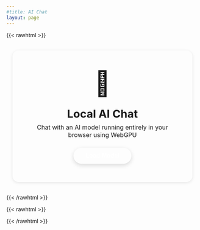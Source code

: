 ```yaml
---
#title: AI Chat
layout: page
---
```


{{< rawhtml >}}
<div id="chat-container">
  <div id="chat-status" class="status-box">
    <div class="status-content">
      <div class="status-icon">🤖</div>
      <div class="status-text">
        <h3>Local AI Chat</h3>
        <p>Chat with an AI model running entirely in your browser using WebGPU</p>
        <button id="load-model-btn" class="primary-button">Load Model</button>
        <div id="loading-info" class="loading-info" style="display: none;">
          <div class="loading-spinner-container">
            <div class="spinner"></div>
            <span id="loading-text">Loading...</span>
          </div>
          <div class="progress-bar-container" id="progress-bar-container">
            <div class="progress-bar" id="progress-bar"></div>
          </div>
          <span class="progress-text" id="progress-text">0%</span>
        </div>
      </div>
    </div>
  </div>

  <div id="chat-interface" style="display: none;">
    <div id="chat-messages" class="chat-messages"></div>

    <div class="chat-input-container">
      <textarea 
        id="chat-input" 
        class="chat-input" 
        placeholder="Type a message..."
        rows="1"
      ></textarea>
      <button id="send-btn" class="send-button">
        <span>Send</span>
        <span class="send-icon">➤</span>
      </button>
    </div>
  </div>
</div>
{{< /rawhtml >}}

{{< rawhtml >}}
<style>
  #chat-container {
    max-width: 900px;
    margin: 2rem auto;
    padding: 0 1rem;
  }

  .status-box {
    background: var(--entry);
    border-radius: 16px;
    padding: 3rem 2rem;
    text-align: center;
    box-shadow: 0 2px 8px rgba(0, 0, 0, 0.1);
    border: 1px solid var(--border);
  }

  .status-content {
    display: flex;
    flex-direction: column;
    align-items: center;
    gap: 1.5rem;
  }

  .status-icon {
    font-size: 4rem;
  }

  .status-text {
    width: 100%;
    display: flex;
    flex-direction: column;
    align-items: center;
  }

  .status-text h3 {
    margin: 0 0 0.5rem 0;
    color: var(--primary);
    font-size: 1.8rem;
  }

  .status-text p {
    margin: 0 0 1.5rem 0;
    color: var(--secondary);
    font-size: 1rem;
    max-width: 500px;
  }

  .primary-button {
    background: var(--primary);
    color: white;
    border: none;
    padding: 12px 32px;
    border-radius: 24px;
    font-size: 1rem;
    font-weight: 600;
    cursor: pointer;
    transition: all 0.3s ease;
    box-shadow: 0 4px 12px rgba(0, 0, 0, 0.15);
  }

  .primary-button:hover {
    transform: translateY(-2px);
    box-shadow: 0 6px 16px rgba(0, 0, 0, 0.2);
  }

  .primary-button:disabled {
    opacity: 0.5;
    cursor: not-allowed;
    transform: none;
  }

  .loading-info {
    display: flex;
    flex-direction: column;
    align-items: center;
    gap: 12px;
    margin-top: 1rem;
    width: 100%;
    max-width: 400px;
    text-align: center;
  }

  .loading-spinner-container {
    display: flex;
    align-items: center;
    gap: 12px;
  }

  .spinner {
    width: 20px;
    height: 20px;
    border: 3px solid var(--border);
    border-top-color: var(--primary);
    border-radius: 50%;
    animation: spin 1s linear infinite;
  }

  #loading-text {
    color: var(--secondary);
    font-size: 0.9rem;
    text-align: center;
  }

  .progress-bar-container {
    width: 100%;
    height: 8px;
    background: var(--border);
    border-radius: 4px;
    overflow: hidden;
    display: none;
  }

  .progress-bar {
    height: 100%;
    background: linear-gradient(90deg, var(--primary), var(--tertiary));
    border-radius: 4px;
    transition: width 0.3s ease;
    width: 0%;
  }

  .progress-text {
    font-size: 0.85rem;
    color: var(--primary);
    font-weight: 600;
    display: none;
  }

  @keyframes spin {
    to { transform: rotate(360deg); }
  }

  #chat-interface {
    display: flex;
    flex-direction: column;
    height: 600px;
    background: var(--entry);
    border-radius: 16px;
    overflow: hidden;
    box-shadow: 0 2px 8px rgba(0, 0, 0, 0.1);
    border: 1px solid var(--border);
  }

  .chat-messages {
    flex: 1;
    overflow-y: auto;
    padding: 1.5rem;
    display: flex;
    flex-direction: column;
    gap: 1rem;
  }

  .message {
    display: flex;
    gap: 0.75rem;
    animation: fadeIn 0.3s ease;
  }

  @keyframes fadeIn {
    from { opacity: 0; transform: translateY(10px); }
    to { opacity: 1; transform: translateY(0); }
  }

  .message.user {
    flex-direction: row-reverse;
  }

  .message-avatar {
    width: 36px;
    height: 36px;
    border-radius: 50%;
    display: flex;
    align-items: center;
    justify-content: center;
    font-size: 1.2rem;
    flex-shrink: 0;
  }

  .message.user .message-avatar {
    background: var(--primary);
  }

  .message.assistant .message-avatar {
    background: var(--secondary);
  }

  .message-content {
    max-width: 70%;
    padding: 12px 16px;
    border-radius: 12px;
    line-height: 1.5;
  }

  .message.user .message-content {
    background: var(--primary);
    color: white;
    border-bottom-right-radius: 4px;
  }

  .message.assistant .message-content {
    background: var(--code-bg);
    color: var(--content);
    border-bottom-left-radius: 4px;
  }

  .chat-input-container {
    padding: 1rem;
    background: var(--theme);
    border-top: 1px solid var(--border);
    display: flex;
    gap: 0.75rem;
  }

  .chat-input {
    flex: 1;
    padding: 12px 16px;
    border: 2px solid var(--border);
    border-radius: 12px;
    background: var(--entry);
    color: var(--content);
    font-family: inherit;
    font-size: 0.95rem;
    resize: none;
    min-height: 44px;
    max-height: 120px;
    transition: border-color 0.3s ease;
  }

  .chat-input:focus {
    outline: none;
    border-color: var(--primary);
  }

  .send-button {
    padding: 0 20px;
    background: var(--primary);
    color: white;
    border: none;
    border-radius: 12px;
    cursor: pointer;
    font-weight: 600;
    display: flex;
    align-items: center;
    gap: 8px;
    transition: all 0.3s ease;
  }

  .send-button:hover {
    transform: scale(1.05);
    box-shadow: 0 4px 12px rgba(0, 0, 0, 0.2);
  }

  .send-button:disabled {
    opacity: 0.5;
    cursor: not-allowed;
    transform: none;
  }

  /* Animazione puntini di caricamento */
  .typing-indicator {
    display: inline-block;
  }

  .typing-indicator::after {
    content: '';
    animation: typing-dots 1.5s infinite;
  }

  @keyframes typing-dots {
    0%, 20% { content: '.'; }
    40% { content: '..'; }
    60%, 100% { content: '...'; }
  }

  @media (max-width: 768px) {
    #chat-interface {
      height: 500px;
    }

    .message-content {
      max-width: 85%;
    }

    .status-box {
      padding: 2rem 1rem;
    }
  }
</style>

<script type="module">
  import { pipeline, env } from 'https://cdn.jsdelivr.net/npm/@huggingface/transformers@3.7.5';

  // Configura per usare i modelli locali
  env.allowLocalModels = false;
  env.useBrowserCache = true;

  let generator = null;
  let isGenerating = false;
  let conversationHistory = [];

  let loadModelBtn, loadingInfo, loadingText, chatStatus, chatInterface, chatMessages, chatInput, sendBtn;
  let progressBar, progressBarContainer, progressText;

  /**
   * Inizializza gli elementi del DOM
   */
  function initializeElements() {
    loadModelBtn = document.getElementById('load-model-btn');
    loadingInfo = document.getElementById('loading-info');
    loadingText = document.getElementById('loading-text');
    chatStatus = document.getElementById('chat-status');
    chatInterface = document.getElementById('chat-interface');
    chatMessages = document.getElementById('chat-messages');
    chatInput = document.getElementById('chat-input');
    sendBtn = document.getElementById('send-btn');
    progressBar = document.getElementById('progress-bar');
    progressBarContainer = document.getElementById('progress-bar-container');
    progressText = document.getElementById('progress-text');
  }

  /**
   * Carica e inizializza il modello
   */
  async function initializeModel() {
    try {
      loadModelBtn.style.display = 'none';
      loadingInfo.style.display = 'flex';
      loadingText.textContent = 'Initializing...';

      const model_id = 'onnx-community/granite-4.0-micro-ONNX-web';

      generator = await pipeline(
        'text-generation',
        model_id,
        {
          dtype: 'auto',
          device: 'webgpu',
          progress_callback: (data) => {
            if (data.status === 'progress') {
              const progressPercent = Math.round(data.progress);
              const fileName = data.file?.split('/').pop() || 'file';
              
              // Mostra barra di progresso e percentuale
              progressBarContainer.style.display = 'block';
              progressText.style.display = 'block';
              progressBar.style.width = progressPercent + '%';
              progressText.textContent = progressPercent + '%';
              
              loadingText.textContent = `Downloading: ${fileName}`;
            } else if (data.status === 'done') {
              loadingText.textContent = 'Initializing model...';
              progressBarContainer.style.display = 'none';
              progressText.style.display = 'none';
            } else if (data.status === 'ready') {
              loadingText.textContent = 'Model ready!';
            }
          }
        }
      );

      // Modello caricato con successo
      chatStatus.style.display = 'none';
      chatInterface.style.display = 'flex';

      // Attendi un frame per permettere il rendering
      setTimeout(() => {
        if (chatInput) chatInput.focus();
      }, 100);

      addMessage('assistant', 'Hi! I\'m Granite 4.0 H Tiny, an AI assistant running in your browser. How can I help you?');

    } catch (error) {
      console.error(error);
      loadingInfo.style.display = 'none';
      loadModelBtn.style.display = 'block';
      loadingText.textContent = 'Errore: ' + error.message;

      // Fallback CPU se WebGPU non disponibile
      if (error.message.includes('WebGPU') || error.message.includes('webgpu')) {
        const useCPU = confirm('WebGPU is not available. Do you want to use CPU instead? (slower but functional)');
        if (useCPU) {
          loadModelWithCPU();
        }
      } else {
        alert('Unable to load the model. Check the console for details.\n\nError: ' + error.message);
      }
    }
  }

  /**
   * Carica il modello usando CPU come fallback
   */
  async function loadModelWithCPU() {
    try {
      loadModelBtn.style.display = 'none';
      loadingInfo.style.display = 'flex';
      loadingText.textContent = 'Loading model (CPU)...';

      const model_id = 'ibm-granite/granite-4.0-h-tiny';

      generator = await pipeline(
        'text-generation',
        model_id,
        {
          dtype: 'auto',
          device: 'wasm',
          progress_callback: (data) => {
            if (data.status === 'progress') {
              const progressPercent = Math.round(data.progress);
              const fileName = data.file?.split('/').pop() || 'file';
              
              // Mostra barra di progresso e percentuale
              progressBarContainer.style.display = 'block';
              progressText.style.display = 'block';
              progressBar.style.width = progressPercent + '%';
              progressText.textContent = progressPercent + '%';
              
              loadingText.textContent = `Downloading: ${fileName}`;
            } else if (data.status === 'done') {
              loadingText.textContent = 'Initializing...';
              progressBarContainer.style.display = 'none';
              progressText.style.display = 'none';
            }
          }
        }
      );

      chatStatus.style.display = 'none';
      chatInterface.style.display = 'flex';

      // Attendi un frame per permettere il rendering
      setTimeout(() => {
        if (chatInput) chatInput.focus();
      }, 100);

      addMessage('assistant', 'Hi! I\'m using the CPU, so I might be a bit slower. How can I help you?');
    } catch (error) {
      console.error(error);
      loadingInfo.style.display = 'none';
      loadModelBtn.style.display = 'block';
      alert('Unable to load the model even with CPU.\n\nError: ' + error.message);
    }
  }

  /**
   * Aggiungi messaggio alla chat
   */
  function addMessage(role, content) {
    if (!chatMessages) {
      console.error('chatMessages not found!');
      return;
    }

    const messageDiv = document.createElement('div');
    messageDiv.className = `message ${role}`;

    const avatar = document.createElement('div');
    avatar.className = 'message-avatar';
    avatar.textContent = role === 'user' ? '👤' : '🤖';

    const contentDiv = document.createElement('div');
    contentDiv.className = 'message-content';
    contentDiv.textContent = content;

    messageDiv.appendChild(avatar);
    messageDiv.appendChild(contentDiv);
    chatMessages.appendChild(messageDiv);

    // Scroll automatico
    chatMessages.scrollTop = chatMessages.scrollHeight;
  }

  /**
   * Costruisci il prompt formattato
   */
  function buildPrompt(userMessage) {
    // Formato Granite: <|user|>\n{message}\n<|assistant|>\n
    let prompt = '';

    // Aggiungi storia recente (max 4 scambi)
    const recentHistory = conversationHistory.slice(-8);
    for (const msg of recentHistory) {
      if (msg.role === 'user') {
        prompt += `<|user|>\n${msg.content}\n`;
      } else {
        prompt += `<|assistant|>\n${msg.content}\n`;
      }
    }

    // Aggiungi nuovo messaggio
    prompt += `<|user|>\n${userMessage}\n<|assistant|>\n`;
    return prompt;
  }

  /**
   * Mostra indicatore di digitazione
   */
  function showTypingIndicator() {
    const messageDiv = document.createElement('div');
    messageDiv.className = 'message assistant typing-message';
    messageDiv.id = 'typing-indicator-msg';

    const avatar = document.createElement('div');
    avatar.className = 'message-avatar';
    avatar.textContent = '🤖';

    const contentDiv = document.createElement('div');
    contentDiv.className = 'message-content';
    contentDiv.innerHTML = '<span class="typing-indicator"></span>';

    messageDiv.appendChild(avatar);
    messageDiv.appendChild(contentDiv);
    chatMessages.appendChild(messageDiv);

    // Scroll automatico
    chatMessages.scrollTop = chatMessages.scrollHeight;
  }

  /**
   * Rimuovi indicatore di digitazione
   */
  function hideTypingIndicator() {
    const typingMsg = document.getElementById('typing-indicator-msg');
    if (typingMsg) {
      typingMsg.remove();
    }
  }

  /**
   * Invia messaggio e genera risposta
   */
  async function sendMessage() {
    const message = chatInput.value.trim();
    if (!message || isGenerating || !generator) return;

    // Aggiungi messaggio utente
    addMessage('user', message);
    conversationHistory.push({ role: "user", content: message });

    chatInput.value = '';
    chatInput.style.height = 'auto';

    isGenerating = true;
    sendBtn.disabled = true;
    sendBtn.textContent = 'Generating...';

    // Mostra indicatore di digitazione
    showTypingIndicator();

    try {
      const prompt = buildPrompt(message);

      // Genera risposta
      const output = await generator(prompt, {
        max_new_tokens: 512,
        temperature: 0.7,
        do_sample: true,
        top_k: 50,
        top_p: 0.95,
      });

      // Nascondi indicatore di digitazione
      hideTypingIndicator();

      // Estrai solo la risposta
      let assistantMessage = output[0].generated_text;
      assistantMessage = assistantMessage.substring(prompt.length).trim();

      // Pulisci output
      assistantMessage = assistantMessage.split('<|user|>')[0].trim();
      assistantMessage = assistantMessage.split('<|assistant|>')[0].trim();
      assistantMessage = assistantMessage.split('<|endoftext|>')[0].trim();

      if (assistantMessage) {
        addMessage('assistant', assistantMessage);
        conversationHistory.push({ role: "assistant", content: assistantMessage });

        // Limita storia
        if (conversationHistory.length > 8) {
          conversationHistory = conversationHistory.slice(-8);
        }
      } else {
        addMessage('assistant', 'Sorry, I didn\'t understand. Can you rephrase that?');
      }

    } catch (error) {
      hideTypingIndicator();
      console.error('Errore nella generazione:', error);
      addMessage('assistant', 'An error occurred: ' + error.message);
    } finally {
      isGenerating = false;
      sendBtn.disabled = false;
      sendBtn.innerHTML = '<span>Send</span><span class="send-icon">➤</span>';
      if (chatInput) chatInput.focus();
    }
  }

  // Event listeners - inizializza solo dopo DOMContentLoaded
  document.addEventListener('DOMContentLoaded', () => {
    console.log('Chat AI inizializzata');

    // Inizializza gli elementi del DOM
    initializeElements();

    // Aggiungi event listeners
    loadModelBtn.addEventListener('click', initializeModel);
    sendBtn.addEventListener('click', sendMessage);

    chatInput.addEventListener('keydown', (e) => {
      if (e.key === 'Enter' && !e.shiftKey) {
        e.preventDefault();
        sendMessage();
      }
    });

    // Auto-resize textarea
    chatInput.addEventListener('input', function() {
      this.style.height = 'auto';
      this.style.height = Math.min(this.scrollHeight, 120) + 'px';
    });
  });
</script>
{{< /rawhtml >}}
